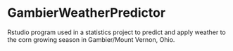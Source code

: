 # GambierWeatherPredictor
Rstudio program used in a statistics project to predict and apply weather to the corn growing season in Gambier/Mount Vernon, Ohio.
